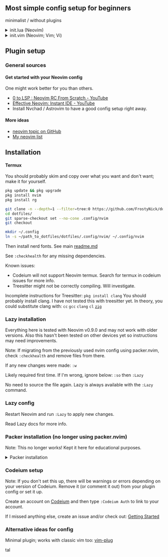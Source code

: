 ## Most simple config setup for beginners
minimalist / without plugins

<details>
<summary>
init.lua (Neovim)
</summary>

Create [~/.config/nvim/init.lua](init.lua) folders and files if not created,
then add the following lines and customize it to your hearts content:

```lua
-- this is a comment in lua
--[[
this is a 
*multiline*
comment

]]
local o = vim.o -- short for vim.opt
o.nu = true -- true or false
o.relativenumber = true

-- four spaced tabbing
o.tabstop = 4
o.softtabstop = 4
o.shiftwidth = 4
o.expandtab = true
o.smartindent = true

o.termguicolors = true  -- color support
o.ignorecase = true -- ignores case when searching, etc.
-- below line: cursor is always 6 lines away from top or bottom of your window
o.scrolloff = 6 
o.colorcolumn = "80"
o.swapfile = false -- don't use swap files

o.shellslash = true -- On Windows, this will use '/' instead of the default '\'
```

Lua vs Vimscript:

- Thanks to [LuaJIT](https://github.com/LuaJIT/LuaJIT) (based on Lua 5.1),
this is generally about 10x faster than vimscript8. vimscript9 might be much
closer in speed to LuaJIT. Take benchmarks with a grain of salt though.
- Lua is a skill that can be used outside of Vimscript. Vimscript is stuck in
Vim world. If you go deeper into the language, you probably should learn some
Vimscript and Vim API to use Lua in Neovim though.
- It's worth noting that Neovim is backwards compatible with vimscript8. (vimscript9 is a work in progress.)

</details>

<details>
<summary>
init.vim (Neovim; Vim; Vi)
</summary>


Didn't test code below! It's possible some of these lines of code don't work.
If this is in `init.vim` file, the equivalent works in Vi, Vim, and Neovim:

```vim
" This is a comment.
" Double quote comment means it's also valid vimrc code; commented out.
" There's no difference between single and multiline comments in vim.

set nu
set relativenumber

set tabstop=4
set softtabstop=4
set shiftwidth=4
set expandtab
set smartindent

set termguicolors
set colorcolumn=80

set scrolloff=6
set colorcolumn=80
set noswapfile


"" set ai " auto indent
set tabstop

set shellslash
" i forgot if this is important
" set guicursor=""
```
</details>

## Plugin setup

<!--
I paste this link so many times I should be using markdown slightly better..
-->

### General sources

#### Get started with your Neovim config

One might work better for you than others.

- [0 to LSP \: Neovim RC From Scratch \- YouTube](https://youtu.be/w7i4amO_zaE)
- [Effective Neovim\: Instant IDE \- YouTube](https://youtu.be/stqUbv-5u2s&t=171s)
- Install Nvchad / Astrovim to have a good config setup right away.

#### More ideas

- [neovim topic on GitHub](https://github.com/topics/neovim)
- [My neovim list](https://github.com/stars/FrostyNick/lists/neovim-vim)

## Installation

#### Termux

You should probably skim and copy over what you want and don't want;
make it for yourself.

```bash
pkg update && pkg upgrade
pkg install nvim
pkg install rg

git clone -n --depth=1 --filter=tree:0 https://github.com/FrostyNick/dotfiles.git
cd dotfiles/
git sparse-checkout set --no-cone .config/nvim
git checkout

mkdir ~/.config
ln -s ~/path_to_dotfiles/dotfiles/.config/nvim/ ~/.config/nvim
```

Then install nerd fonts. See main [readme.md](readme.md)

See `:checkhealth` for any missing dependencies.

Known issues:
- Codeium will not support Neovim termux. Search for termux in codeium issues for more info.
- Treesitter might not be correctly compiling. Will investigate.

Incomplete instructions for Treesitter:
`pkg install clang`
You should probably install clang. I have not tested this with treesitter yet.
In theory, you could substitute clang with: `cc` `gcc` `clang` `cl` [`zig`](https://ziglang.org/download/)

### Lazy installation

Everything here is tested with Neovim v0.9.0 and may not work with older
versions. Also this hasn't been tested on other devices yet so instructions
may need improvements.

Note: If migrating from the previously used nvim config using packer.nvim,
check `:checkhealth` and remove files from there.

If any new changes were made: 
`:w`

Likely required first time. If I'm wrong, ignore below:
`:so` then `:Lazy`

No need to source the file again. Lazy is always available with the `:Lazy`
command.

### Lazy config

Restart Neovim and run `:Lazy` to apply new changes.

Read Lazy docs for more info.

### Packer installation (no longer using packer.nvim)

Note: This no longer works! Kept it here for educational purposes.

<details>
<summary>
Packer installation
</summary>
  
In packer.lua:
Install packer with [instructions](https://github.com/wbthomason/packer.nvim)
on the web
([ThePrimeagen video with timestamp](https://youtu.be/w7i4amO_zaE?t=234))

If any new changes are made, you need to `:w` so Packer.nvim can see the
changes.

Then:
`:so`

If errors show up for above command, (`ZQ`) quit out of vim, reopen the
packer.lua file in Neovim and repeat. 

`:PackerSync`

A screen should show up that everything installed successfully.

After all that, close and open and open up again, some errors and tips will
show up. Wait for everything to install.
</details>

### Codeium setup 

Note: If you don't set this up, there will be warnings or errors depending on
your version of Codeium. Remove it (or comment it out) from your plugin config
or set it up.

Create an account on [Codeium](https://codeium.com/) and then type
`:Codeium Auth` to link to your account.

If I missed anything else, create an issue and/or check out:
[Getting Started](https://github.com/Exafunction/codeium.vim#-getting-started)

### Alternative ideas for config

Minimal plugin; works with classic vim too:
[vim-plug](https://github.com/junegunn/vim-plug)


tal
